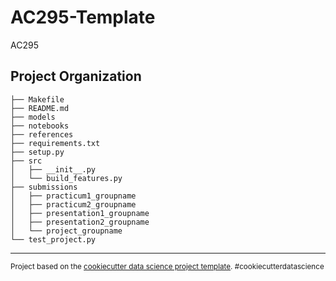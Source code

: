 AC295-Template
==============================

AC295

Project Organization
------------
    
    ├── Makefile
    ├── README.md
    ├── models
    ├── notebooks
    ├── references
    ├── requirements.txt
    ├── setup.py
    ├── src
    │   ├── __init__.py
    │   └── build_features.py
    ├── submissions
    │   ├── practicum1_groupname
    │   ├── practicum2_groupname
    │   ├── presentation1_groupname
    │   ├── presentation2_groupname
    │   └── project_groupname
    └── test_project.py

--------

<p><small>Project based on the <a target="_blank" href="https://drivendata.github.io/cookiecutter-data-science/">cookiecutter data science project template</a>. #cookiecutterdatascience</small></p>
